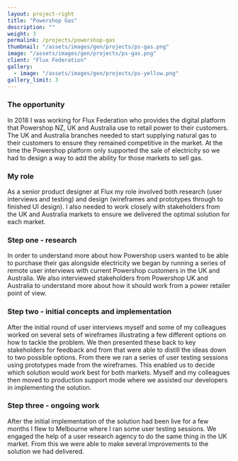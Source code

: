 ```yaml
---
layout: project-right
title: "Powershop Gas"
description: ""
weight: 3
permalink: /projects/powershop-gas
thumbnail: "/assets/images/gen/projects/ps-gas.png"
image: "/assets/images/gen/projects/ps-gas.png"
client: "Flux Federation"
gallery:
  - image: "/assets/images/gen/projects/ps-yellow.png"
gallery_limit: 3
---
```


### The opportunity

In 2018 I was working for Flux Federation who provides the digital platform that Powershop NZ, UK and Australia use to retail power to their customers. The UK and Australia branches needed to start supplying natural gas to their customers to ensure they remained competitive in the market. At the time the Powershop platform only supported the sale of electricity so we had to design a way to add the ability for those markets to sell gas.

### My role

As a senior product designer at Flux my role involved both research (user interviews and testing) and design (wireframes and prototypes through to finished UI design). I also needed to work closely with stakeholders from the UK and Australia markets to ensure we delivered the optimal solution for each market.

### Step one - research

In order to understand more about how Powershop users wanted to be able to purchase their gas alongside electricity we began by running a series of remote user interviews with current Powershop customers in the UK and Australia. We also interviewed stakeholders from Powershop UK and Australia to understand more about how it should work from a power retailer point of view.

### Step two - initial concepts and implementation

After the initial round of user interviews myself and some of my colleagues worked on several sets of wireframes illustrating a few different options on how to tackle the problem. We then presented these back to key stakeholders for feedback and from that were able to distill the ideas down to two possible options. From there we ran a series of user testing sessions using prototypes made from the wireframes. This enabled us to decide which solution would work best for both markets. Myself and my colleagues then moved to production support mode where we assisted our developers in implementing the solution.

### Step three - ongoing work

After the initial implementation of the solution had been live for a few months I flew to Melbourne where I ran some user testing sessions. We engaged the help of a user research agency to do the same thing in the UK market. From this we were able to make several improvements to the solution we had delivered.
